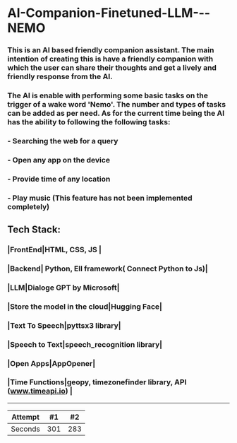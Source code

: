 # AI-Companion-Finetuned-LLM---NEMO

### This is an AI based friendly companion assistant. The main intention of creating this is have a friendly companion with which the user can share their thoughts and get a lively and friendly response from the AI.

### The AI is enable with performing some basic tasks on the trigger of a wake word 'Nemo'. The number and types of tasks can be added as per need. As for the current time being the AI has the ability to following the following tasks:

### - Searching the web for a query
### - Open any app on the device
### - Provide time of any location
### - Play music (This feature has not been implemented completely)




## Tech Stack:
### |FrontEnd|HTML, CSS, JS |
### |Backend| Python, Ell framework( Connect Python to Js)|  
### |LLM|Dialoge GPT by Microsoft|
### |Store the model in the cloud|Hugging Face| 
### |Text To Speech|pyttsx3 library|
### |Speech to Text|speech_recognition library|
### |Open Apps|AppOpener|
### |Time Functions|geopy, timezonefinder library, API (www.timeapi.io)  |

---
| Attempt | #1    | #2    |
| :-----: | :---: | :---: |
| Seconds | 301   | 283   |
